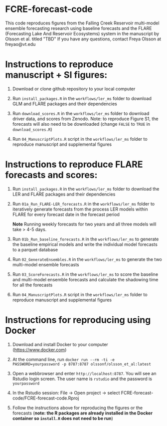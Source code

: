 # FCRE-forecast-code

This code reproduces figures from the Falling Creek Reservoir multi-model ensemble forecasting research using baseline forecasts and the FLARE (Forecasting Lake And Reservoir Ecosystems) system in the manuscript by Olsson et al. titled "TBD" If you have any questions, contact Freya Olsson at freyao\@vt.edu

# Instructions to reproduce manuscript + SI figures:

1.  Download or clone github repository to your local computer

2.  Run `install_packages.R` in the `workflows/ler_ms` folder to download GLM and FLARE packages and their dependencies

3.  Run `download_scores.R` in the `workflows/ler_ms` folder to download driver data, and scores from Zenodo. 
Note: to reproduce Figure S1, the forecasts will also need to be downloaded (change `FALSE` to `TRUE` in `download_scores.R`)

4.  Run `04_ManuscriptPlots.R` script in the `workflows/ler_ms` folder to reproduce manuscript and supplemental figures

# Instructions to reproduce FLARE forecasts and scores:

1.  Run `install_packages.R` in the `workflows/ler_ms` folder to download the LER and FLARE packages and their dependencies

2.  Run `01a_Run_FLARE-LER_forecasts.R` in the `workflows/ler_ms` folder to iteratively generate forecasts from the process LER models within FLARE for every forecast date in the forecast period

    **Note** Running weekly forecasts for two years and all three models will take \> 4-5 days.

3. Run `01b_Run_baseline_forecasts.R` in the `workflows/ler_ms` to generate the baseline empirical models and write the individual model forecasts to a parquet database

4. Run `02_GenerateEnsembles.R` in the `workflows/ler_ms` to generate the two multi-model ensemble forecasts

5. Run `03_ScoreForecasts.R` in the `workflows/ler_ms` to score the baseline and multi-model ensemble forecasts and calculate the shadowing time for all the forecasts

6. Run `04_ManuscriptPlots.R` script in the `workflows/ler_ms` folder to reproduce manuscript and supplemental figures

# Instructions for reproducing using Docker

1. Download and install Docker to your computer (https://www.docker.com)

2. At the command line, run `docker run --rm -ti -e PASSWORD=yourpassword -p 8787:8787 olssonf/olsson_et_al:latest`

3. Open a webbrowser and enter `http://localhost:8787`.  You will see an Rstudio login screen.  The user name is `rstudio` and the password is `yourpassword`

4. In the Rstudio session:  File -> Open project -> select FCRE-forecast-code/FCRE-forecast-code.Rproj

6. Follow the instructions above for reproducing the figures or the forecasts (**note: the R packages are already installed in the Docker container so `install.R` does not need to be run**)
